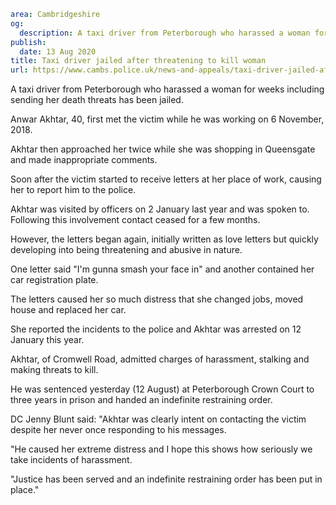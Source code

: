 ```yaml
area: Cambridgeshire
og:
  description: A taxi driver from Peterborough who harassed a woman for weeks including sending her death threats has been jailed.
publish:
  date: 13 Aug 2020
title: Taxi driver jailed after threatening to kill woman
url: https://www.cambs.police.uk/news-and-appeals/taxi-driver-jailed-after-threatening-to-kill-woman
```

A taxi driver from Peterborough who harassed a woman for weeks including sending her death threats has been jailed.

Anwar Akhtar, 40, first met the victim while he was working on 6 November, 2018.

Akhtar then approached her twice while she was shopping in Queensgate and made inappropriate comments.

Soon after the victim started to receive letters at her place of work, causing her to report him to the police.

Akhtar was visited by officers on 2 January last year and was spoken to. Following this involvement contact ceased for a few months.

However, the letters began again, initially written as love letters but quickly developing into being threatening and abusive in nature.

One letter said "I'm gunna smash your face in" and another contained her car registration plate.

The letters caused her so much distress that she changed jobs, moved house and replaced her car.

She reported the incidents to the police and Akhtar was arrested on 12 January this year.

Akhtar, of Cromwell Road, admitted charges of harassment, stalking and making threats to kill.

He was sentenced yesterday (12 August) at Peterborough Crown Court to three years in prison and handed an indefinite restraining order.

DC Jenny Blunt said: "Akhtar was clearly intent on contacting the victim despite her never once responding to his messages.

"He caused her extreme distress and I hope this shows how seriously we take incidents of harassment.

"Justice has been served and an indefinite restraining order has been put in place."
